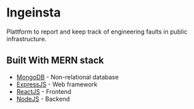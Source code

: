 # Ingeinsta

Plattform to report and keep track of engineering faults in public infrastructure.

## Built With MERN stack

* [MongoDB](https://www.mongodb.com/) - Non-relational database
* [ExpressJS](https://expressjs.com/) - Web framework
* [ReactJS](https://reactjs.org/) - Frontend
* [NodeJS](https://nodejs.org/en/) - Backend

